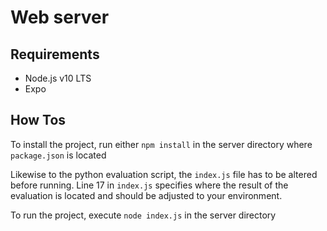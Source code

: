 # Web server

## Requirements

- Node.js v10 LTS
- Expo

## How Tos

To install the project, run either `npm install` in the server directory where `package.json` is located

Likewise to the python evaluation script, the `index.js` file has to be altered before running. Line 17 in `index.js` specifies where the result of the evaluation is located and should be adjusted to your environment.


To run the project, execute `node index.js` in the server directory